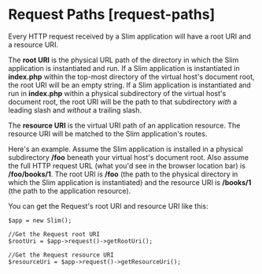 # Request Paths [request-paths] #

Every HTTP request received by a Slim application will have a root URI and a resource URI.

The **root URI** is the physical URL path of the directory in which the Slim application is instantiated and run. If a Slim application is instantiated in **index.php** within the top-most directory of the virtual host's document root, the root URI will be an empty string. If a Slim application is instantiated and run in **index.php** within a physical subdirectory of the virtual host's document root, the root URI will be the path to that subdirectory *with* a leading slash and *without* a trailing slash.

The **resource URI** is the virtual URI path of an application resource. The resource URI will be matched to the Slim application's routes.

Here's an example. Assume the Slim application is installed in a physical subdirectory **/foo** beneath your virtual host's document root. Also assume the full HTTP request URL (what you'd see in the browser location bar) is **/foo/books/1**. The root URI is **/foo** (the path to the physical directory in which the Slim application is instantiated) and the resource URI is **/books/1** (the path to the application resource).

You can get the Request's root URI and resource URI like this:

    $app = new Slim();

    //Get the Request root URI
    $rootUri = $app->request()->getRootUri();

    //Get the Request resource URI
    $resourceUri = $app->request()->getResourceUri();